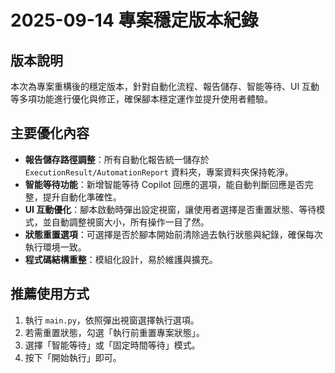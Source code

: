 # 2025-09-14 專案穩定版本紀錄

## 版本說明
本次為專案重構後的穩定版本，針對自動化流程、報告儲存、智能等待、UI 互動等多項功能進行優化與修正，確保腳本穩定運作並提升使用者體驗。

## 主要優化內容
- **報告儲存路徑調整**：所有自動化報告統一儲存於 `ExecutionResult/AutomationReport` 資料夾，專案資料夾保持乾淨。
- **智能等待功能**：新增智能等待 Copilot 回應的選項，能自動判斷回應是否完整，提升自動化準確性。
- **UI 互動優化**：腳本啟動時彈出設定視窗，讓使用者選擇是否重置狀態、等待模式，並自動調整視窗大小，所有操作一目了然。
- **狀態重置選項**：可選擇是否於腳本開始前清除過去執行狀態與紀錄，確保每次執行環境一致。
- **程式碼結構重整**：模組化設計，易於維護與擴充。

## 推薦使用方式
1. 執行 `main.py`，依照彈出視窗選擇執行選項。
2. 若需重置狀態，勾選「執行前重置專案狀態」。
3. 選擇「智能等待」或「固定時間等待」模式。
4. 按下「開始執行」即可。


